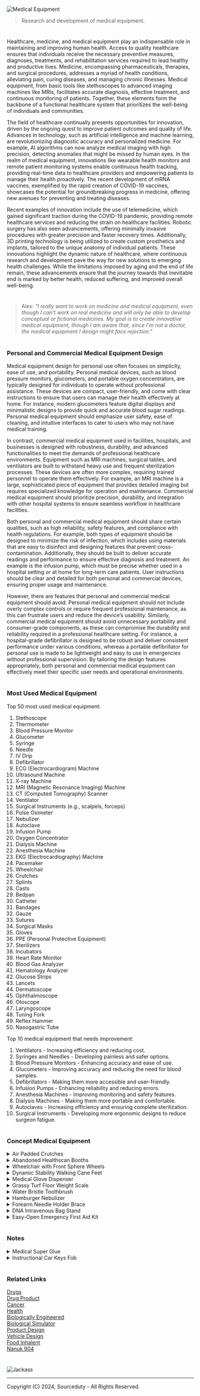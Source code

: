 ![Medical Equipment](https://github.com/sourceduty/Medical_Equipment/assets/123030236/fe9e23c2-b15a-40a7-b6f3-779d25a0b8c5)

> Research and development of medical equipment.

#

Healthcare, medicine, and medical equipment play an indispensable role in maintaining and improving human health. Access to quality healthcare ensures that individuals receive the necessary preventive measures, diagnoses, treatments, and rehabilitation services required to lead healthy and productive lives. Medicine, encompassing pharmaceuticals, therapies, and surgical procedures, addresses a myriad of health conditions, alleviating pain, curing diseases, and managing chronic illnesses. Medical equipment, from basic tools like stethoscopes to advanced imaging machines like MRIs, facilitates accurate diagnosis, effective treatment, and continuous monitoring of patients. Together, these elements form the backbone of a functional healthcare system that prioritizes the well-being of individuals and communities.

The field of healthcare continually presents opportunities for innovation, driven by the ongoing quest to improve patient outcomes and quality of life. Advances in technology, such as artificial intelligence and machine learning, are revolutionizing diagnostic accuracy and personalized medicine. For example, AI algorithms can now analyze medical imaging with high precision, detecting anomalies that might be missed by human eyes. In the realm of medical equipment, innovations like wearable health monitors and remote patient monitoring systems enable continuous health tracking, providing real-time data to healthcare providers and empowering patients to manage their health proactively. The recent development of mRNA vaccines, exemplified by the rapid creation of COVID-19 vaccines, showcases the potential for groundbreaking progress in medicine, offering new avenues for preventing and treating diseases.

Recent examples of innovation include the use of telemedicine, which gained significant traction during the COVID-19 pandemic, providing remote healthcare services and reducing the strain on healthcare facilities. Robotic surgery has also seen advancements, offering minimally invasive procedures with greater precision and faster recovery times. Additionally, 3D printing technology is being utilized to create custom prosthetics and implants, tailored to the unique anatomy of individual patients. These innovations highlight the dynamic nature of healthcare, where continuous research and development pave the way for new solutions to emerging health challenges. While the limitations imposed by aging and the end of life remain, these advancements ensure that the journey towards that inevitable end is marked by better health, reduced suffering, and improved overall well-being.

#

> Alex: *"I really want to work on medicine and medical equipment, even though I can't work on real medicine and will only be able to develop conceptual or fictional medicines. My goal is to create innovative medical equipment, though I am aware that, since I'm not a doctor, the medical equipment I design might face rejection."*

#

### Personal and Commercial Medical Equipment Design

Medical equipment design for personal use often focuses on simplicity, ease of use, and portability. Personal medical devices, such as blood pressure monitors, glucometers, and portable oxygen concentrators, are typically designed for individuals to operate without professional assistance. These devices are compact, user-friendly, and come with clear instructions to ensure that users can manage their health effectively at home. For instance, modern glucometers feature digital displays and minimalistic designs to provide quick and accurate blood sugar readings. Personal medical equipment should emphasize user safety, ease of cleaning, and intuitive interfaces to cater to users who may not have medical training.

In contrast, commercial medical equipment used in facilities, hospitals, and businesses is designed with robustness, durability, and advanced functionalities to meet the demands of professional healthcare environments. Equipment such as MRI machines, surgical tables, and ventilators are built to withstand heavy use and frequent sterilization processes. These devices are often more complex, requiring trained personnel to operate them effectively. For example, an MRI machine is a large, sophisticated piece of equipment that provides detailed imaging but requires specialized knowledge for operation and maintenance. Commercial medical equipment should prioritize precision, durability, and integration with other hospital systems to ensure seamless workflow in healthcare facilities.

Both personal and commercial medical equipment should share certain qualities, such as high reliability, safety features, and compliance with health regulations. For example, both types of equipment should be designed to minimize the risk of infection, which includes using materials that are easy to disinfect and designing features that prevent cross-contamination. Additionally, they should be built to deliver accurate readings and performance to ensure effective diagnosis and treatment. An example is the infusion pump, which must be precise whether used in a hospital setting or at home for long-term care patients. User instructions should be clear and detailed for both personal and commercial devices, ensuring proper usage and maintenance.

However, there are features that personal and commercial medical equipment should avoid. Personal medical equipment should not include overly complex controls or require frequent professional maintenance, as this can frustrate users and reduce the device’s usability. Similarly, commercial medical equipment should avoid unnecessary portability and consumer-grade components, as these can compromise the durability and reliability required in a professional healthcare setting. For instance, a hospital-grade defibrillator is designed to be robust and deliver consistent performance under various conditions, whereas a portable defibrillator for personal use is made to be lightweight and easy to use in emergencies without professional supervision. By tailoring the design features appropriately, both personal and commercial medical equipment can effectively meet their specific user needs and operational environments.

#
### Most Used Medical Equipment

Top 50 most used medical equipment:

1. Stethoscope
2. Thermometer
3. Blood Pressure Monitor
4. Glucometer
5. Syringe
6. Needle
7. IV Drip
8. Defibrillator
9. ECG (Electrocardiogram) Machine
10. Ultrasound Machine
11. X-ray Machine
12. MRI (Magnetic Resonance Imaging) Machine
13. CT (Computed Tomography) Scanner
14. Ventilator
15. Surgical Instruments (e.g., scalpels, forceps)
16. Pulse Oximeter
17. Nebulizer
18. Autoclave
19. Infusion Pump
20. Oxygen Concentrator
21. Dialysis Machine
22. Anesthesia Machine
23. EKG (Electrocardiography) Machine
24. Pacemaker
25. Wheelchair
26. Crutches
27. Splints
28. Casts
29. Bedpan
30. Catheter
31. Bandages
32. Gauze
33. Sutures
34. Surgical Masks
35. Gloves
36. PPE (Personal Protective Equipment)
37. Sterilizers
38. Incubators
39. Heart Rate Monitor
40. Blood Gas Analyzer
41. Hematology Analyzer
42. Glucose Strips
43. Lancets
44. Dermatoscope
45. Ophthalmoscope
46. Otoscope
47. Laryngoscope
48. Tuning Fork
49. Reflex Hammer
50. Nasogastric Tube

Top 10 medical equipment that needs improvement:

1. Ventilators - Increasing efficiency and reducing cost.
2. Syringes and Needles - Developing painless and safer options.
3. Blood Pressure Monitors - Enhancing accuracy and ease of use.
4. Glucometers - Improving accuracy and reducing the need for blood samples.
5. Defibrillators - Making them more accessible and user-friendly.
6. Infusion Pumps - Enhancing reliability and reducing errors.
7. Anesthesia Machines - Improving monitoring and safety features.
8. Dialysis Machines - Making them more portable and comfortable.
9. Autoclaves - Increasing efficiency and ensuring complete sterilization.
10. Surgical Instruments - Developing more ergonomic designs to reduce surgeon fatigue.

#
### Concept Medical Equipment

<details><summary>Air Padded Crutches</summary>
<br>

![Concept Airbag Crutches](https://github.com/sourceduty/Medical_Equipment/assets/123030236/eebbd79e-99b8-426b-b872-2f457dc21234)

These innovative medical crutches represent a significant improvement in patient comfort by incorporating air-filled cushion pads to support the underarm area. Traditional crutches often cause discomfort and even pain due to the hard, unyielding materials used in their design. The new air cushion feature aims to mitigate these issues by providing a softer, more flexible support system. This adjustment can potentially reduce the risk of bruising and nerve damage, common problems for long-term crutch users.

The design of these crutches is both functional and ergonomic. The air-filled cushions conform to the shape of the user's underarms, distributing pressure more evenly and reducing localized stress points. This can make a substantial difference for individuals who rely on crutches for extended periods, offering a more pleasant and less painful experience. The cushions are likely made from durable materials that can withstand repeated use without losing their shape or support capabilities.

Furthermore, the adjustable nature of the crutches ensures they can be customized to fit a variety of users, from children to adults. This adaptability is crucial in medical equipment, where one-size-fits-all solutions are rarely effective. The air cushion pads themselves may be adjustable in firmness, allowing users to tailor the level of support to their personal comfort needs. This feature not only enhances comfort but also promotes proper posture and alignment, which is essential for preventing secondary injuries.

The aesthetic design of these crutches is also worth noting. They combine a sleek, modern look with practical functionality. The air cushions are seamlessly integrated into the overall structure, maintaining a professional and appealing appearance. This can have a positive psychological impact on users, who may feel more confident and less self-conscious using equipment that looks advanced and thoughtfully designed.

In summary, these concept medical crutches with air-filled cushion pads represent a significant advancement in assistive mobility devices. By prioritizing user comfort and incorporating adjustable, ergonomic features, they address many of the common issues associated with traditional crutches. These improvements not only enhance the user experience but also promote better health outcomes by reducing the risk of injury and discomfort.

<br>
</details>
<details><summary>Abandoned Healthscan Booths</summary>
<br>

![Healthscan](https://github.com/sourceduty/Medical_Equipment/assets/123030236/33cc2206-c869-4b86-942d-c533b88f8edb)

Outdated and abandoned Healthscan medical booths, once hailed as a revolutionary advancement in public health technology, now stand as silent relics of a bygone era. These booths were originally installed in urban areas to provide convenient, automated health check-ups, aimed at reducing the burden on traditional healthcare facilities and ensuring timely diagnosis for a range of medical conditions. With their ability to measure vital signs, perform basic diagnostic tests, and offer preliminary health advice, Healthscan booths were seen as a significant step towards accessible healthcare for all, particularly in densely populated areas where medical services were often stretched thin.

However, over time, the promise of these booths began to fade. Technological advancements rapidly outpaced the capabilities of the Healthscan systems, rendering them obsolete. The machines, once cutting-edge, could no longer keep up with the increasing demands for more sophisticated diagnostics and integration with modern healthcare systems. Furthermore, issues with maintenance and reliability plagued the booths. Many fell into disrepair as the companies responsible for their upkeep either went out of business or shifted their focus to more profitable ventures. Graffiti, vandalism, and general neglect became common sights on these once-pristine structures, further deterring potential users.

The abandonment of Healthscan booths also reflects a broader societal shift in the approach to healthcare technology. The rise of wearable health devices, telemedicine, and mobile health apps has transformed the landscape, offering more personalized and continuous health monitoring solutions. These modern technologies provide real-time data and seamless communication with healthcare providers, something the static and limited Healthscan booths could never achieve. As a result, the fixed-location model of health booths became redundant in the face of more versatile and user-friendly options that fit into the palm of a hand.

Despite their current state, these booths serve as a poignant reminder of the rapid pace of technological change and the challenges of sustaining public health infrastructure in a constantly evolving digital age. They symbolize the gap between innovation and implementation, where even the most promising solutions can quickly become outdated. As urban artifacts, they prompt reflection on how future health technologies might avoid similar fates and better adapt to the dynamic needs of society. The story of the Healthscan booths underscores the importance of ongoing innovation, adaptability, and maintenance in the quest to make healthcare truly accessible and effective for all.

<br>
</details>
<details><summary>Wheelchair with Front Sphere Wheels</summary>
<br>

![Modern Wheelchair with Front Sphere Wheels](https://github.com/sourceduty/Medical_Equipment/assets/123030236/67893884-d5b0-4cec-98d6-7a539055fb8b)

The conceptual modern wheelchair depicted in the image presents a sleek, futuristic design that marries functionality with aesthetics. One of the standout features is the use of front sphere wheels, a notable departure from traditional wheelchair design. These spherical wheels likely offer enhanced maneuverability, allowing the user to navigate tight spaces with greater ease. The design suggests a commitment to improving user experience through innovation, making everyday activities more accessible and comfortable for wheelchair users.

The wheelchair's frame is constructed from what appears to be a lightweight, yet robust metal, possibly aluminum or titanium, ensuring durability without sacrificing portability. The minimalist design, characterized by smooth curves and a polished finish, exudes a modern aesthetic that is both stylish and practical. The seat and backrest are padded, providing ergonomic support to enhance comfort during extended use. This thoughtful approach to design indicates a deep understanding of the user’s needs, focusing on both physical support and mobility.

Incorporating advanced technology, the wheelchair's wheels appear to be equipped with electric hubs or motors, indicated by the glowing blue elements at the center of the wheels. This suggests that the wheelchair could be powered, offering additional assistance to the user, especially useful in navigating inclines or long distances. The integration of such technology points towards a future where mobility devices are not only more efficient but also smarter, potentially featuring capabilities like automatic braking, speed control, and connectivity with other smart devices.

Overall, this modern wheelchair design represents a significant step forward in mobility aid technology. It combines cutting-edge materials and innovative design with user-centric features to create a product that enhances the quality of life for its users. By focusing on both functionality and aesthetics, it challenges traditional perceptions of wheelchairs, positioning them as not only medical devices but also as products of thoughtful engineering and design. This conceptual model serves as an exciting glimpse into the future of mobility solutions, promising greater independence and ease of use for individuals with mobility challenges.

<br>
</details>

<details><summary>Dynamic Stability Walking Cane Feet</summary>
<br>

![Stability Cane Feet](https://github.com/sourceduty/Medical_Equipment/assets/123030236/e503bdca-b168-4d0f-9fb2-0f9e5aa09045)

The walking cane depicted in the image is a sophisticated mobility aid designed to offer enhanced stability and support to users. Unlike traditional walking canes, this model features dynamic support feet, which significantly improve balance and reduce the risk of falls. The tripod-like base consists of three articulated feet that can adjust to different terrains and surfaces, providing a stable foundation for the user. This design innovation addresses one of the primary concerns for cane users: maintaining stability on uneven or slippery surfaces.

The handle of the cane is ergonomically designed to provide a comfortable grip, reducing strain on the hand and wrist during use. It is contoured to fit the natural shape of the hand, which can help prevent discomfort and fatigue over extended periods of use. The material used for the handle appears to be a combination of hard plastic and soft, non-slip rubber, ensuring both durability and comfort. This thoughtful design detail makes the cane suitable for daily use by elderly individuals or those recovering from injuries.

Another notable feature of this walking cane is its adjustable height mechanism. The telescopic shaft can be extended or retracted to accommodate users of different heights, ensuring proper posture and reducing the risk of back strain. This feature makes the cane highly versatile, catering to a wide range of users. The locking mechanism on the shaft ensures that the height remains fixed once adjusted, providing consistent support and reliability during use.

The dynamic support feet are particularly innovative. Each foot is equipped with a pivot joint, allowing them to move independently and adapt to the contours of the ground. This flexibility ensures that all three feet maintain contact with the ground, even on uneven surfaces, significantly enhancing stability. The rubber tips on the feet provide additional grip, preventing slips and falls. This feature is particularly beneficial for outdoor use, where surfaces can vary greatly in texture and incline.

Overall, this walking cane with dynamic support feet represents a significant advancement in mobility aids. It combines ergonomic design, adjustability, and advanced stability features to offer a reliable and comfortable support solution. Whether used by the elderly, individuals with mobility issues, or those recovering from surgery, this cane can greatly enhance the user's confidence and independence. Its thoughtful design addresses many of the common challenges faced by cane users, making it a valuable tool for improving daily mobility and quality of life.

#

![Mechanical Stability Cane Concept](https://github.com/sourceduty/Medical_Equipment/assets/123030236/e866cd9a-ecfc-48d2-863c-912eaab30ce0)

<br>
</details>

<details><summary>Medical Glove Dispenser</summary>
<br>

![Medical Glove Dispenser](https://github.com/sourceduty/Medical_Equipment/assets/123030236/0d4e8e17-8bb3-4272-945e-94d0f9060574)

The Medical Glove Dispenser concept machine depicted in the image represents a blend of practicality and innovation, designed to streamline the process of donning medical gloves. Its sleek and futuristic design not only adds a touch of modernity to medical environments but also ensures that the gloves are stored in a sterile and easily accessible manner. The dispenser appears to be made from durable, easy-to-clean materials, making it suitable for high-traffic areas like hospitals and clinics where hygiene is paramount.

One of the standout features of this dispenser is its ability to hold multiple gloves in a ready-to-use position. This eliminates the need for healthcare workers to manually retrieve gloves from boxes, which can sometimes be cumbersome and lead to contamination. By presenting the gloves in an upright and open position, the dispenser allows for a quicker and more efficient gloving process. This is particularly beneficial in emergency situations where every second counts.

The control panel on the front of the machine suggests that it may have various settings and functionalities. This could include features like adjustable glove size settings, automatic glove dispensing, and possibly even a sterilization mechanism to ensure that the gloves remain free of contaminants. The inclusion of dials and buttons indicates a user-friendly interface that can be easily operated by medical staff, enhancing its practicality in everyday use.

Additionally, the design of the glove dispenser incorporates clear panels, allowing users to see the available gloves at a glance. This transparency helps in monitoring glove inventory, ensuring that the dispenser is always stocked and ready for use. The visibility of the gloves also reassures users of their cleanliness, as they can visually confirm that the gloves are not exposed to dust or other pollutants.

Ergonomics play a critical role in the design of this dispenser. The height and placement of the gloves are positioned to minimize the need for bending or stretching, reducing physical strain on healthcare workers. This thoughtful design consideration not only enhances the user experience but also contributes to workplace safety and efficiency, ensuring that staff can focus more on patient care.

In conclusion, the Medical Glove Dispenser concept machine is a sophisticated solution that addresses the practical challenges faced in healthcare settings. Its innovative design, user-friendly interface, and focus on hygiene and efficiency make it a valuable addition to any medical facility. By simplifying the process of glove dispensing and ensuring a sterile environment, this machine supports the critical need for infection control and enhances the overall workflow in medical environments.

#

![Surgical Glove Machine](https://github.com/sourceduty/Medical_Equipment/assets/123030236/7273e131-b53e-4225-ae47-30aad950c524)

<br>
</details>

<details><summary>Grassy Turf Floor Weight Scale</summary>
<br>

![Grassy Turf Floor Weight Scale](https://github.com/sourceduty/Medical_Equipment/assets/123030236/65c028a5-71d0-40a8-83e9-f218b9ff64a6)

The artificial grassy turf floor weight scale concept design combines practicality with an aesthetic that brings a touch of nature into everyday life. The scale is covered with a layer of artificial grass, creating an intriguing visual contrast between the modern technology of the scale and the natural, green appearance of the grass. This design choice not only makes the scale an interesting decor piece but also adds a unique tactile experience for the user, as they step onto the soft, grassy surface.

Functionality is not sacrificed for style in this design. The weight scale still provides accurate measurements, displayed on a classic analog dial. The dial is positioned centrally at the top of the scale, with clear markings for easy readability. The artificial grass does not interfere with the functionality of the scale but instead enhances the user experience by providing a comfortable and slightly cushioned surface, which can be particularly appealing in the morning or for those who prefer to weigh themselves barefoot.

This design also reflects a growing trend in integrating natural elements into everyday objects to promote well-being and relaxation. By incorporating artificial grass, the scale aims to evoke a sense of calm and tranquility, often associated with outdoor environments. This can be particularly beneficial in a bathroom setting, where the user may start or end their day, providing a small moment of serenity amidst the daily routine.

Moreover, the artificial grassy turf floor weight scale is a conversation starter, blending form and function in a way that challenges traditional design norms. It appeals to those who appreciate innovative and unconventional home accessories. The design suggests a playful yet thoughtful approach to product design, where everyday items are reimagined to enhance the living space's overall ambiance and user experience.

Finally, the durability of the artificial grass ensures that the scale remains attractive and functional over time. Unlike natural grass, which requires maintenance and can deteriorate, artificial turf is resilient and easy to clean. This makes the scale a practical choice for those who want to enjoy the aesthetic benefits of greenery without the upkeep. The combination of robust materials and thoughtful design makes this weight scale a unique and lasting addition to any home.

<br>
</details>

<details><summary>Water Bristle Toothbrush</summary>
<br>

![Water Bristle Toothbrush](https://github.com/sourceduty/Medical_Equipment/assets/123030236/d82d16fb-3541-4adf-be5a-45acecb9be8c)

This concept toothbrush design introduces an innovative approach to oral hygiene by utilizing water jet bristles instead of traditional nylon bristles. This novel design leverages high-pressure water jets to clean teeth and gums, potentially offering a more thorough and gentle cleaning experience. The water bristles are capable of reaching difficult areas between teeth and along the gum line, which are often missed by conventional toothbrushes. This can help in reducing plaque buildup and preventing gum diseases more effectively.

One of the significant advantages of the water bristle toothbrush is its potential to minimize the wear and tear on the enamel and gums that can occur with traditional bristles. The gentle yet effective nature of water jets ensures that users can achieve a high level of cleanliness without the risk of over-brushing, which can lead to gum recession and enamel erosion. This makes it particularly suitable for individuals with sensitive teeth and gums who might find standard toothbrushes too abrasive.

Furthermore, the water bristle toothbrush can be a game-changer for people with limited dexterity or those who find it challenging to brush effectively due to physical limitations. The automated nature of the water jets means that less manual effort is required to clean the teeth thoroughly. This can lead to improved oral hygiene outcomes for elderly users or those with conditions such as arthritis, who may struggle with traditional brushing techniques.

In terms of design and functionality, the water bristle toothbrush can incorporate a small, built-in water reservoir or be connected to a water supply, providing a continuous stream of cleaning jets. It might also feature adjustable pressure settings, allowing users to customize the intensity of the water jets according to their comfort and cleaning needs. This adaptability, combined with the innovative use of water for cleaning, positions the water bristle toothbrush as a forward-thinking solution in the field of oral health care.

<br>
</details>

<details><summary>Hamburger Nebulizer</summary>
<br>

![Burger Nebulizer](https://github.com/sourceduty/Medical_Equipment/assets/123030236/d529aa40-675d-4af1-925f-333480f6276e)

The image depicts an intriguing and unconventional medical device concept that combines the visual appeal of a hamburger with the functionality of a nebulizer. This device, designed to resemble a classic cheeseburger complete with lettuce, tomato, and cheese, appears to use vaporization to deliver its contents to the user. The person in the image is seen inhaling from a tube connected to the device, suggesting that this nebulizer could be used to administer medication or other therapeutic substances in a visually engaging and perhaps psychologically comforting manner.

The concept of integrating food imagery with medical devices is particularly innovative. It could serve multiple purposes, including making the treatment process more palatable for patients who might otherwise be reluctant to use traditional medical equipment. The hamburger design might appeal especially to younger patients or those with dietary preferences and aversions that could be psychologically managed through this visual trickery. By transforming a potentially daunting medical procedure into an engaging and familiar activity, this device could significantly improve patient compliance and overall treatment outcomes.

Moreover, the hamburger nebulizer could represent a breakthrough in medical aesthetics and patient care. Traditional nebulizers, often clinical and sterile in appearance, can be intimidating or uninviting. This device, however, offers a warm, approachable alternative that could reduce anxiety and increase willingness to undergo treatment. The design shows a thoughtful approach to the patient experience, emphasizing comfort and familiarity over clinical detachment.

From a technical perspective, the functionality of this device is equally important. While it mimics the appearance of a hamburger, the device must effectively deliver medication in vapor form. This would involve sophisticated engineering to ensure that the aesthetic elements do not compromise the medical efficacy. The nebulizer must generate a fine mist that can be easily inhaled, ensuring that the active ingredients are delivered efficiently to the respiratory system. The balance between maintaining the visual appeal of a hamburger and the functional requirements of a nebulizer is a key challenge that the designers would have to address.

In summary, the hamburger nebulizer concept represents a fascinating intersection of medical technology and innovative design. It leverages familiar and comforting imagery to potentially enhance patient experience and compliance with treatments. If successfully implemented, this device could pave the way for a new generation of medical equipment that prioritizes patient comfort and psychological well-being, while still delivering the necessary therapeutic benefits. This concept highlights the importance of considering patient experience in medical device design and the potential benefits of thinking outside the box when it comes to healthcare solutions.

<br>
</details>

<details><summary>Forearm Needle Holder Brace</summary>
<br>

![Forearm Needle Holder Brace](https://github.com/sourceduty/Medical_Equipment/assets/123030236/8dd5603d-8ef7-4e4c-acf0-6cb5e8a3eb94)

The concept of a medical forearm needle holding brace presents an innovative approach to facilitating intravenous or intramuscular injections. This device is designed to secure the forearm, providing stability and precision during the injection process. The brace is equipped with adjustable straps to accommodate various arm sizes, ensuring a snug and comfortable fit. The rigid framework of the brace helps to immobilize the arm, minimizing the risk of movement that could lead to improper needle placement or injury. The integration of such a device can significantly enhance the efficiency and safety of medical procedures that require frequent or precise injections.

One of the primary advantages of this forearm needle holding brace is its potential to improve patient comfort and reduce anxiety. Patients often experience discomfort or fear during injections, partly due to the fear of needles and the possibility of movement causing pain or injury. By securely holding the arm in place, the brace can help alleviate these concerns, providing a more stable and predictable environment for the injection. This stability is particularly beneficial for individuals with conditions that cause tremors or involuntary movements, as it ensures the needle remains in the correct position throughout the procedure.

Automating the injection process with this brace could further enhance its functionality and effectiveness. Integrating an automated syringe system that is controlled by a microprocessor can ensure precise dosage delivery and consistent injection speed. Such a system can be programmed to administer medication at the optimal rate, reducing the risk of manual errors and ensuring that the patient receives the correct dosage every time. Automation can also help in standardizing the injection procedure, making it more predictable and reliable, which is crucial for treatments that require regular injections.

Additionally, the automated system can be equipped with sensors to monitor various parameters during the injection process. For instance, sensors can detect the exact depth of needle penetration, ensuring that the injection is administered at the appropriate depth for the medication being delivered. This feature can be particularly useful for injections that require deep muscle penetration or those that need to avoid certain tissues or structures. By providing real-time feedback to healthcare professionals, the system can enhance the precision and safety of the injection process, ultimately improving patient outcomes.

Furthermore, the implementation of an automated injection system in the forearm needle holding brace can streamline the workflow for healthcare providers. Nurses and doctors often need to perform multiple injections daily, which can be time-consuming and prone to fatigue-related errors. An automated system can reduce the manual effort required, allowing healthcare professionals to focus on other critical aspects of patient care. In a busy clinical setting, this can lead to more efficient use of time and resources, potentially increasing the overall quality of care provided to patients.

<br>
</details>

<details><summary>DNA Intravenous Bag Stand</summary>
<br>

![DNA Intravenous Bag Stand](https://github.com/sourceduty/Medical_Equipment/assets/123030236/69fed68c-e0a7-4f3f-a2ef-91a1183f622d)

The DNA Intravenous Bag Stand represents a novel fusion of biotechnology and medical equipment design, symbolizing the foundational role of genetics in modern healthcare. The stand's structure, mirroring the iconic double helix of DNA, serves as a powerful visual metaphor for the genetic underpinnings of many diseases and the personalized treatments derived from genetic research. This design choice is not only aesthetically striking but also educational, potentially sparking curiosity and conversation about the importance of genetics in medical settings among patients and healthcare providers.

From a practical perspective, the DNA Intravenous Bag Stand is designed to hold intravenous (IV) bags securely, ensuring that the delivery of fluids or medications to patients is both efficient and reliable. The sturdy base with wheels allows for easy mobility, essential in dynamic hospital environments where equipment often needs to be moved quickly. The height and structure of the stand ensure that IV bags are positioned at an optimal level for gravity-assisted infusion, a critical aspect of intravenous therapy. The design’s integration of function and form highlights how medical devices can be both practical and symbolic.

The incorporation of the DNA structure into the IV stand underscores the shift towards precision medicine, where treatments are increasingly tailored to the genetic profiles of individual patients. This is particularly relevant in fields such as oncology, where genetic testing can guide the selection of targeted therapies, and in rare genetic disorders where specific treatments can be developed based on an individual's unique genetic makeup. By incorporating such a profound symbol into everyday medical equipment, the DNA Intravenous Bag Stand serves as a reminder of the progress and potential of genetic medicine.

In a broader sense, this innovative design can enhance the patient experience by providing a sense of hope and cutting-edge care. Patients undergoing treatment may find reassurance in the symbolism of the DNA helix, representing the forefront of scientific advancement and personalized care. For healthcare professionals, it reinforces the commitment to integrating the latest scientific discoveries into clinical practice. Overall, the DNA Intravenous Bag Stand is more than just a functional piece of medical equipment; it is a statement of the evolving nature of medical care, deeply rooted in the science of genetics and the promise of individualized treatment.

<br>
</details>
<details><summary>Easy-Open Emergency First Aid Kit</summary>
<br>

![Easy-Open Emergency First Aid Kit](https://github.com/sourceduty/Medical_Equipment/assets/123030236/65ae686c-42eb-4d68-b2f7-e8314d0409a4)

The rugged easy-to-open emergency first aid kit case is designed to provide swift access to medical supplies during critical situations. Constructed with high-quality, durable materials, the case is built to withstand harsh environments and rough handling, ensuring that the contents remain secure and protected. The vibrant red color and prominent white cross symbol make the case easily identifiable, allowing for quick location in emergencies. Its compact yet spacious design ensures that it can store a comprehensive range of medical supplies without being cumbersome to carry.

One of the standout features of this first aid kit case is its four-latch locking mechanism. These robust latches are strategically placed around the case to provide a secure seal, protecting the contents from moisture, dust, and other contaminants. The latches are designed for easy operation, allowing for quick access when needed. In situations where every second counts, the ability to swiftly open the case can be crucial, making this design feature particularly valuable.

Additionally, the case is equipped with an innovative emergency button or switch panel located on the side. This panel is designed to simultaneously release all four latches, allowing for immediate access to the kit's contents with a single press. This feature is especially useful in high-stress situations where fumbling with individual latches could waste precious time. The button or switch is clearly marked and easily accessible, ensuring that even those unfamiliar with the case can quickly and efficiently open it in an emergency.

The ergonomic handle on the case is another thoughtful design element, ensuring comfortable and secure transportation. Whether being carried by a first responder, a hiker, or stored in a vehicle, the handle provides a firm grip, reducing the risk of the case being dropped. The handle’s design also contributes to the overall durability of the case, as it is firmly attached to withstand the rigors of frequent use and transportation.

Overall, this emergency first aid kit case is a well-engineered solution for ensuring quick and reliable access to medical supplies. Its combination of rugged construction, intuitive latch system, and emergency release panel make it an essential tool for anyone needing a reliable first aid solution. Whether used in professional emergency response, outdoor adventures, or home preparedness, this case offers peace of mind by ensuring that life-saving supplies are always within reach and ready to use at a moment's notice.

<br>
</details>

#
### Notes

<details><summary>Medical Super Glue</summary>
<br>

![Medical Super Glue Product](https://github.com/sourceduty/Medical_Equipment/assets/123030236/35a5fb7c-51af-4518-bbba-9955ab3116e5)

Using instant and permanent super glue to seal a small skin wound can have both benefits and drawbacks. Super glue, or cyanoacrylate, is occasionally used in medical settings to close minor wounds, and it can provide an effective barrier against infection while also stopping bleeding. The glue forms a protective layer over the wound, keeping it clean and potentially speeding up the healing process. It is especially useful for small cuts and lacerations, as it can reduce the need for stitches and minimize scarring. The quick-drying nature of super glue means that it can provide immediate closure, which is particularly beneficial in situations where medical help is not readily available.

However, using non-medical grade super glue on skin wounds can pose significant risks. Household super glue is not sterilized and may contain impurities that can cause infections or allergic reactions. The chemicals in super glue can also irritate the skin and surrounding tissues, potentially leading to more severe problems. Moreover, if the wound is deep, large, or located on a highly mobile area of the body, super glue might not be strong enough to keep the wound closed, and traditional medical treatments like stitches or proper medical-grade adhesives would be more appropriate. Improper application of super glue can trap dirt and bacteria inside the wound, leading to infections.

Most super glue available on the market is non-medical grade. These products are typically designed for general household repairs and industrial uses, not for application on human skin. Non-medical grade super glue can contain impurities and additives that make it unsuitable and potentially harmful for medical purposes. The chemical composition of these glues can cause skin irritation, allergic reactions, and even chemical burns if applied to open wounds. Therefore, it is important to distinguish between common super glue and those specifically formulated for medical use.

Medical-grade super glue is indeed a product and is used extensively in healthcare settings. This type of adhesive is sterilized and formulated to be safe for use on the skin. Medical-grade adhesives, often referred to as "tissue adhesives" or "skin adhesives," are used by healthcare professionals to close minor cuts, incisions from surgery, and other small wounds. These products are designed to be biocompatible, minimizing the risk of irritation and infection, and they often contain additional ingredients that promote healing.

Medical-grade super glue can be purchased from medical supply stores, both online and in physical locations. It is also available through pharmacies and directly from manufacturers that specialize in medical supplies. Some well-known brands of medical-grade adhesives include Dermabond, SurgiSeal, and LiquiBand. These products are typically sold to healthcare professionals, but consumers can sometimes purchase them for home use through reputable medical supply websites or pharmacies with a prescription or recommendation from a healthcare provider. It is always advisable to consult a healthcare professional before using any medical-grade adhesive on a wound.

In conclusion, while using super glue to seal a small skin wound might seem convenient and can provide temporary benefits, it is generally not recommended due to the potential for infection and other complications. Medical-grade adhesives specifically designed for wound care are a safer option. It is always advisable to seek professional medical advice for wound treatment to ensure proper care and avoid any adverse effects.

#

> Alex: "*Super glue is rarely used for any kind of cut.*"

<br>
</details>

<details><summary>Instructional Car Keys Fob</summary>
<br>

![Instructional Car Keys Fob](https://github.com/sourceduty/Medical_Equipment/assets/123030236/923d9041-f4ce-42f8-a0ae-b78eb1fb3f9c)

The instructional car key fob in the image is an interesting piece of technology that offers a unique tip to users for improving the effectiveness of their device. The label on the fob advises drivers to "POINT AT HEAD" to potentially increase the range of the signal. This instruction might seem unusual at first glance, but it is based on a practical concept involving the human body and radio frequencies.

When you point the key fob at your head, you essentially use your skull as a conductor to extend the range of the signal. The fluids and tissues in the head can amplify the radio waves emitted by the key fob, allowing them to travel further. This technique can be particularly useful in situations where the vehicle is parked at a distance or in a crowded area where direct line-of-sight to the car might be obstructed. By leveraging the natural conductive properties of the human body, drivers can achieve a more reliable connection with their vehicle's locking system.

The practicality of this tip has been demonstrated through various informal experiments and is a testament to the innovative ways in which everyday technology can be optimized. While it might sound like a myth, many drivers have reported noticeable improvements in the range of their key fob when following this instruction. It's a simple, yet effective method that requires no additional tools or modifications, making it accessible to everyone.

In summary, the instructional car key fob provides a clever and scientifically grounded tip to enhance its functionality. By pointing the fob at their head, users can benefit from the natural amplification properties of their body to extend the signal range. This demonstrates an interesting intersection of technology and human biology, offering a practical solution to a common issue faced by drivers. Whether one views it with skepticism or curiosity, it remains an intriguing example of how everyday devices can be used in innovative ways.

<br>
</details>

#
### Related Links

[Drugs](https://github.com/sourceduty/Drugs)
<br>
[Drug Product](https://github.com/sourceduty/Drug_Product)
<br>
[Cancer](https://github.com/sourceduty/Cancer)
<br>
[Health](https://github.com/sourceduty/Health)
<br>
[Biologically Engineered](https://github.com/sourceduty/Biologically_Engineered)
<br>
[Biological Simulator](https://github.com/sourceduty/Biological_Simulator)
<br>
[Product Design](https://github.com/sourceduty/Product_Design)
<br>
[Vehicle Design](https://github.com/sourceduty/Vehicle_Design)
<br>
[Food Inhalent](https://github.com/sourceduty/Food_Inhalant)
<br>
[Nanuk 904](https://github.com/sourceduty/Nanuk_904)

#

![Jackass](https://github.com/sourceduty/Medical_Equipment/assets/123030236/1a8da4e6-3933-427b-9724-895fbd8e0a85)

***
Copyright (C) 2024, Sourceduty - All Rights Reserved.
